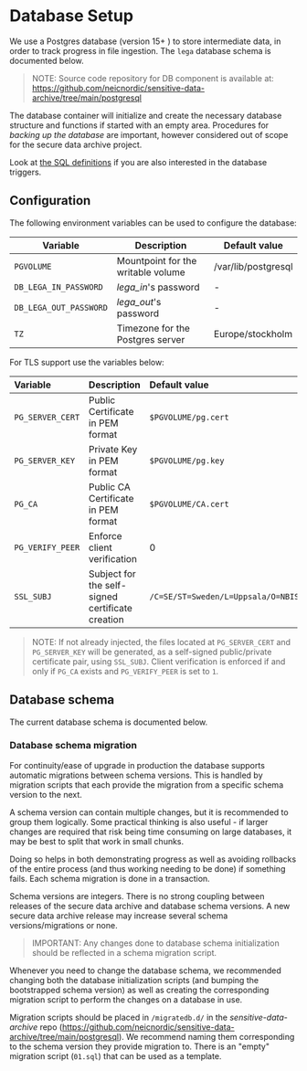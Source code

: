 Database Setup
==============

We use a Postgres database (version 15+ ) to store intermediate data, in
order to track progress in file ingestion. The `lega` database schema is
documented below.

> NOTE:
> Source code repository for DB component is available at:
> <https://github.com/neicnordic/sensitive-data-archive/tree/main/postgresql>

The database container will initialize and create the necessary database
structure and functions if started with an empty area. Procedures for *backing up the database* are important, however considered out of scope for
the secure data archive project.

Look at [the SQL
definitions](https://github.com/neicnordic/sensitive-data-archive/tree/main/postgresql/initdb.d)
if you are also interested in the database triggers.

Configuration
-------------

The following environment variables can be used to configure the
database:

| Variable               | Description                        | Default value       |
|------------------------|------------------------------------|---------------------|
| `PGVOLUME`             | Mountpoint for the writable volume | /var/lib/postgresql |
| `DB_LEGA_IN_PASSWORD`  | *lega_in*'s password               | -                   |
| `DB_LEGA_OUT_PASSWORD` | *lega_out*'s password              | -                   |
| `TZ`                   | Timezone for the Postgres server   | Europe/stockholm    |

For TLS support use the variables below:

| Variable         | Description                                      | Default value                                             |
|:-----------------|:-------------------------------------------------|:----------------------------------------------------------|
| `PG_SERVER_CERT` | Public Certificate in PEM format                 | `$PGVOLUME/pg.cert`                                       |
| `PG_SERVER_KEY`  | Private Key in PEM format                        | `$PGVOLUME/pg.key`                                        |
| `PG_CA`          | Public CA Certificate in PEM format              | `$PGVOLUME/CA.cert`                                       |
| `PG_VERIFY_PEER` | Enforce client verification                      | 0                                                         |
| `SSL_SUBJ`       | Subject for the self-signed certificate creation | `/C=SE/ST=Sweden/L=Uppsala/O=NBIS/OU=SysDevs/CN=LocalEGA` |

> NOTE:
> If not already injected, the files located at `PG_SERVER_CERT` and
> `PG_SERVER_KEY` will be generated, as a self-signed public/private
> certificate pair, using `SSL_SUBJ`. Client verification is enforced if
> and only if `PG_CA` exists and `PG_VERIFY_PEER` is set to `1`.

Database schema
---------------

The current database schema is documented below.

### Database schema migration

For continuity/ease of upgrade in production the database supports
automatic migrations between schema versions. This is handled by
migration scripts that each provide the migration from a specific schema
version to the next.

A schema version can contain multiple changes, but it is recommended to
group them logically. Some practical thinking is also useful - if larger
changes are required that risk being time consuming on large databases,
it may be best to split that work in small chunks.

Doing so helps in both demonstrating progress as well as avoiding
rollbacks of the entire process (and thus working needing to be done) if
something fails. Each schema migration is done in a transaction.

Schema versions are integers. There is no strong coupling between
releases of the secure data archive and database schema versions. A new
secure data archive release may increase several schema
versions/migrations or none.

> IMPORTANT:
> Any changes done to database schema initialization should be reflected
> in a schema migration script.

Whenever you need to change the database schema, we recommended changing
both the database initialization scripts (and bumping the bootstrapped
schema version) as well as creating the corresponding migration script
to perform the changes on a database in use.

Migration scripts should be placed in `/migratedb.d/` in the *sensitive-data-archive* repo
(<https://github.com/neicnordic/sensitive-data-archive/tree/main/postgresql>). We recommend naming them
corresponding to the schema version they provide migration to. There is
an "empty" migration script (`01.sql`) that can be used as a
template.
